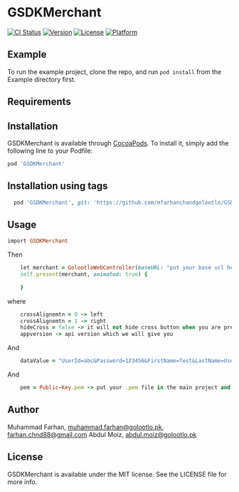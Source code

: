 # GSDKMerchant

[![CI Status](https://img.shields.io/travis/mfarhanchandgolootlo/GSDKMerchant.svg?style=flat)](https://travis-ci.org/mfarhanchandgolootlo/GSDKMerchant)
[![Version](https://img.shields.io/cocoapods/v/GSDKMerchant.svg?style=flat)](https://cocoapods.org/pods/GSDKMerchant)
[![License](https://img.shields.io/cocoapods/l/GSDKMerchant.svg?style=flat)](https://cocoapods.org/pods/GSDKMerchant)
[![Platform](https://img.shields.io/cocoapods/p/GSDKMerchant.svg?style=flat)](https://cocoapods.org/pods/GSDKMerchant)

## Example

To run the example project, clone the repo, and run `pod install` from the Example directory first.

## Requirements

## Installation

GSDKMerchant is available through [CocoaPods](https://cocoapods.org). To install
it, simply add the following line to your Podfile:

```ruby
pod 'GSDKMerchant'
```

## Installation using tags

```ruby
  pod 'GSDKMerchant', git: 'https://github.com/mfarhanchandgolootlo/GSDK.git', :tag => '0.0.30'
```

## Usage

```ruby
import GSDKMerchant
```
Then

```ruby
    let merchant = GolootloWebController(baseURL: "put your base url here", delegate: self, dataObject: dataValue, appversion: "appversion", hideCross: false, crossAlignemtn: 0, pemfile: "Public-Key.pem")
    self.present(merchant, animated: true) {
        
    }
```
where 

```ruby
    crossAlignemtn = 0 -> left
    crossAlignemtn = 1 -> right
    hideCross = false -> it will not hide cross button when you are presenting our controller, if you use hideCross = true then it will hide that cross button
    appversion -> api version which we will give you
```
And

```ruby
    dataValue = "UserId=abc&Password=123456&FirstName=Test&LastName=User&Phone=00000000348"  -> you need to  put this datavalue in or sdk object value i.e, dataObject
```

And

```ruby
    pem = Public-Key.pem -> put your .pem file in the main project and give proper name in order to encode data
```
        
## Author

Muhammad Farhan, muhammad.farhan@golootlo.pk, farhan.chnd88@gmail.com
Abdul Moiz, abdul.moiz@golootlo.pk

## License

GSDKMerchant is available under the MIT license. See the LICENSE file for more info.

